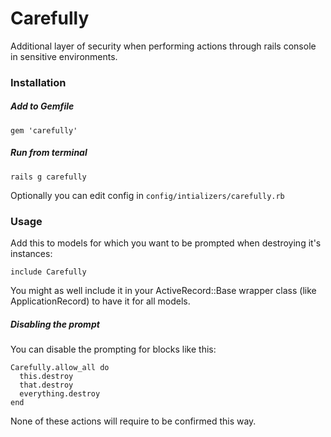 # Carefully

Additional layer of security when performing actions through rails console in sensitive environments.

### Installation

##### Add to Gemfile
```
gem 'carefully'
```

##### Run from terminal
```
rails g carefully
```

Optionally you can edit config in `config/intializers/carefully.rb`

### Usage

Add this to models for which you want to be prompted when destroying it's instances:

```
include Carefully
```

You might as well include it in your ActiveRecord::Base wrapper class (like ApplicationRecord) to have it for all models.

##### Disabling the prompt

You can disable the prompting for blocks like this:
```
Carefully.allow_all do
  this.destroy
  that.destroy
  everything.destroy
end
```

None of these actions will require to be confirmed this way.
